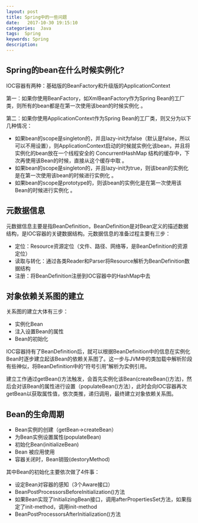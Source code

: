 ```yaml
---
layout: post
title: Spring中的一些问题
date:   2017-10-30 19:15:10
categories:  Java
tags:  Spring
keywords: Spring
description: 
---
```



## Spring的bean在什么时候实例化? 
IOC容器有两种：基础版的BeanFactory和升级版的ApplicationContext

第一：如果你使用BeanFactory，如XmlBeanFactory作为Spring Bean的工厂类，则所有的bean都是在第一次使用该bean的时候实例化 。

第二：如果你使用ApplicationContext作为Spring Bean的工厂类，则又分为以下几种情况：      
*  如果bean的scope是singleton的，并且lazy-init为false（默认是false，所以可以不用设置），则ApplicationContext启动的时候就实例化该bean，并且将实例化的bean放在一个线程安全的 ConcurrentHashMap 结构的缓存中，下次再使用该Bean的时候，直接从这个缓存中取 。       
*  如果bean的scope是singleton的，并且lazy-init为true，则该bean的实例化是在第一次使用该bean的时候进行实例化 。      
*  如果bean的scope是prototype的，则该bean的实例化是在第一次使用该Bean的时候进行实例化 。

## 元数据信息

元数据信息主要是指BeanDefinition，BeanDefinition是对Bean定义的描述数据结构，是IOC容器的关键数据结构。元数据信息的准备过程主要有三步：

* 定位：Resource资源定位（文件、路径、网络等，是BeanDefinition的资源定位）
* 读取与转化：通过各类Reader和Parser将Resource解析为BeanDefinition数据结构
* 注册：将BeanDefinition注册到IOC容器中的HashMap中去

## 对象依赖关系图的建立
关系图的建立大体有三步：

* 实例化Bean
* 注入设置Bean的属性
* Bean的初始化

IOC容器持有了BeanDefinition后，就可以根据BeanDefinition中的信息在实例化Bean时逐步建立起该Bean的依赖关系图了。这一步与JVM中的类加载中解析阶段有些神似，将BeanDefinition中的“符号引用”解析为实例引用。

建立工作通过getBean()方法触发，会首先实例化该Bean(createBean()方法)，然后会对该Bean的属性进行设置（populateBean()方法），此时会向IOC容器再次getBean以获取属性值，依次类推，递归调用，最终建立对象依赖关系图。

## Bean的生命周期

* Bean实例的创建（getBean->createBean）
* 为Bean实例设置属性(populateBean)
* 初始化Bean(initializeBean)
* Bean 被应用使用
* 容器关闭时，Bean销毁(destoryMethod)

其中Bean的初始化主要依次做了4件事：

* 设定Bean对容器的感知（3个Aware接口）
* BeanPostProcessorsBeforeInitialization()方法
* 如果Bean实现了InitializingBean接口，调用afterPropertiesSet方法，如果指定了init-method，调用init-method
* BeanPostProcessorsAfterInitialization()方法
